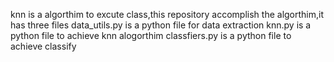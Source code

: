  knn is a algorthim to excute class,this repository accomplish the algorthim,it has three files
    data_utils.py is a python file for data extraction
    knn.py is a python file to achieve knn alogorthim
    classfiers.py is a python file to achieve classify
